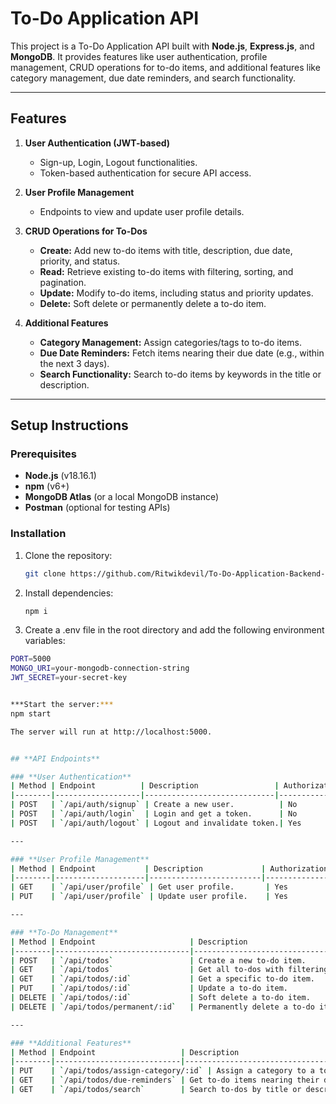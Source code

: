 # To-Do Application API

This project is a To-Do Application API built with **Node.js**, **Express.js**, and **MongoDB**. It provides features like user authentication, profile management, CRUD operations for to-do items, and additional features like category management, due date reminders, and search functionality.

---

## **Features**
1. **User Authentication (JWT-based)**
   - Sign-up, Login, Logout functionalities.
   - Token-based authentication for secure API access.

2. **User Profile Management**
   - Endpoints to view and update user profile details.

3. **CRUD Operations for To-Dos**
   - **Create:** Add new to-do items with title, description, due date, priority, and status.
   - **Read:** Retrieve existing to-do items with filtering, sorting, and pagination.
   - **Update:** Modify to-do items, including status and priority updates.
   - **Delete:** Soft delete or permanently delete a to-do item.

4. **Additional Features**
   - **Category Management:** Assign categories/tags to to-do items.
   - **Due Date Reminders:** Fetch items nearing their due date (e.g., within the next 3 days).
   - **Search Functionality:** Search to-do items by keywords in the title or description.

---

## **Setup Instructions**

### **Prerequisites**
- **Node.js** (v18.16.1)
- **npm** (v6+)
- **MongoDB Atlas** (or a local MongoDB instance)
- **Postman** (optional for testing APIs)

### **Installation**
1. Clone the repository:
   ```bash
   git clone https://github.com/Ritwikdevil/To-Do-Application-Backend-Development.git

2. Install dependencies:
   ```bash
   npm i

3. Create a .env file in the root directory and add the following environment variables:
```bash
PORT=5000
MONGO_URI=your-mongodb-connection-string
JWT_SECRET=your-secret-key


***Start the server:***
npm start

The server will run at http://localhost:5000.


## **API Endpoints**

### **User Authentication**
| Method | Endpoint          | Description                 | Authorization |
|--------|-------------------|-----------------------------|---------------|
| POST   | `/api/auth/signup` | Create a new user.          | No            |
| POST   | `/api/auth/login`  | Login and get a token.      | No            |
| POST   | `/api/auth/logout` | Logout and invalidate token.| Yes           |

---

### **User Profile Management**
| Method | Endpoint           | Description             | Authorization |
|--------|--------------------|-------------------------|---------------|
| GET    | `/api/user/profile` | Get user profile.       | Yes           |
| PUT    | `/api/user/profile` | Update user profile.    | Yes           |

---

### **To-Do Management**
| Method | Endpoint                     | Description                                        | Authorization |
|--------|------------------------------|----------------------------------------------------|---------------|
| POST   | `/api/todos`                 | Create a new to-do item.                          | Yes           |
| GET    | `/api/todos`                 | Get all to-dos with filtering, sorting, and pagination.| Yes       |
| GET    | `/api/todos/:id`             | Get a specific to-do item.                        | Yes           |
| PUT    | `/api/todos/:id`             | Update a to-do item.                              | Yes           |
| DELETE | `/api/todos/:id`             | Soft delete a to-do item.                         | Yes           |
| DELETE | `/api/todos/permanent/:id`   | Permanently delete a to-do item.                  | Yes           |

---

### **Additional Features**
| Method | Endpoint                   | Description                                  | Authorization |
|--------|----------------------------|----------------------------------------------|---------------|
| PUT    | `/api/todos/assign-category/:id` | Assign a category to a to-do item.         | Yes           |
| GET    | `/api/todos/due-reminders` | Get to-do items nearing their due date.      | Yes           |
| GET    | `/api/todos/search`        | Search to-dos by title or description.       | Yes           |


  
